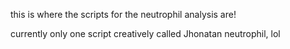 this is where the scripts for the neutrophil analysis are!

currently only one script creatively called Jhonatan neutrophil, lol
